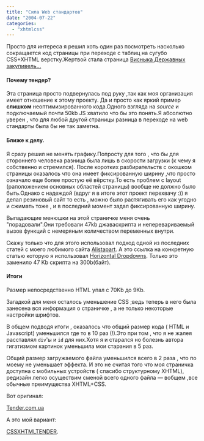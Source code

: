 ```yaml
---
title: "Сила Web стандартов"
date: "2004-07-22"
categories: 
  - "xhtmlcss"
---
```


Просто для интереса я решил хоть один раз посмотреть насколько сокращается код страницы при переходе с таблиц на сугубо CSS+XHTML верстку.Жертвой стала страница [Висныка Державных закупивель...](http://tender.com.ua/news.aspx "ВДЗ")

#### Почему тендер?

Эта страница просто подвернулась под руку ,так как моя организация имеет отношение к этому проекту. Да и просто как яркий пример **слишком** неоптимизированного кода.Одного взгляда на _source_ и подключаемый почти 50kb JS хватило что бы это понять.Я абсолютно уверен , что для любой другой страницы разница в переходе на web стандарты была бы не так заметна.

#### Ближе к делу.

Я сразу решил не менять графику.Попросту для того , что бы для стороннего человека разница была лишь в скорости загрузки (к чему я собственно и стремился). После коротких разбирательств с окошком страницы оказалось что она имеет фиксированную ширину ,что просто означало еще более простую её вёрстку.То есть проблем с layout (раположением основных областей страницы) вообще не должно было быть.Однако с надеждой (вдруг я в итоге этот проект перехвачу :)) я делал резиновый сайт то есть , можно было растягивать его как угодно и сжимать тоже , и в последний момент задал фиксированную ширину.

Выпадающие менюшки на этой страничке меня очень "порадовали".Они требовали 47kb джаваскрипта и неперевариваемый вызов функций с немеряным количеством переменных внутри.

Скажу только что для этого использовал подход одной из последних статей с моего любимого сайта [Alistapart](http://alistapart/). А это ссылка на конкретную статью которую я использовал [Horizontal Dropdowns](http://alistapart.com/articles/horizdropdowns/). Только это заменило 47 Kb скрипта на 300b(байт).

#### Итоги

Размер непосредственно HTML упал с 70Kb до 9Kb.

Загадкой для меня осталось уменьшение CSS ;ведь теперь в него была занесена вся информация о страничке , а не только некоторые настройки шрифтов.

В общем подводя итоги , оказалось что общий размер кода ( HTML и Javascript) уменьшился где то в 10 раз (!).Это при том , что я не жалея расставлял `div`'ы и `id` для них.Хотя я и старался но болезнь автора гигатизмом картинок уменьшила мои старания в 5 раз.

Общий размер загружаемого файла уменьшился всего в 2 раза , что по моему не уменьшает эффекта. И это не считая того что моя страничка доступна с мобильных устройств ( спасибо структурному XHTML), редизайн легко осуществим сменой всего одного файла — вобщем ,все обычные преимущества XHTML+CSS.

Вот оригинал:

[Tender.com.ua](http://tender.com.ua/news.aspx "Старый тендер на таблицах")

А это мой вариант:

[CSSXHTMLTENDER](http://cssing.iatp.org.ua/tender/ "А это мой вариант").
